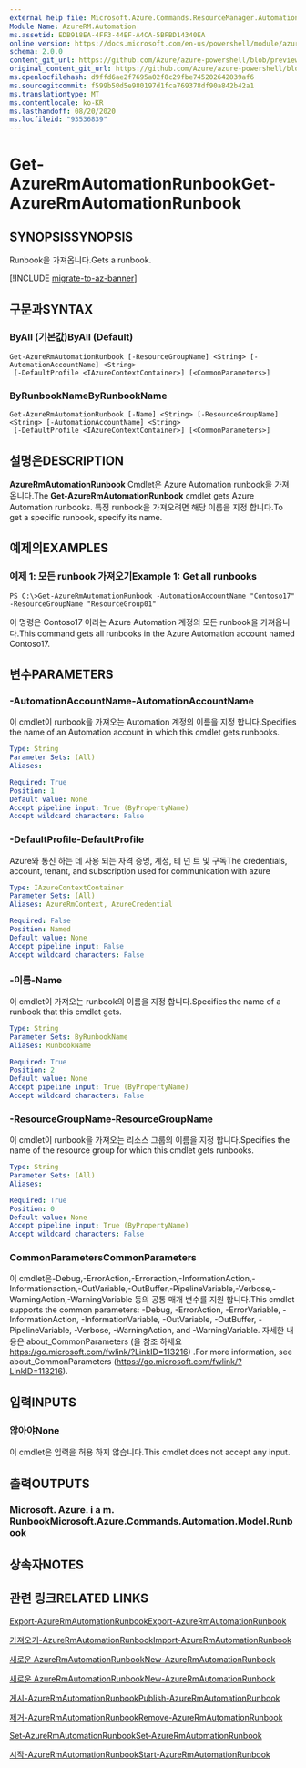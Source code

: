 ```yaml
---
external help file: Microsoft.Azure.Commands.ResourceManager.Automation.dll-Help.xml
Module Name: AzureRM.Automation
ms.assetid: EDB918EA-4FF3-44EF-A4CA-5BFBD14340EA
online version: https://docs.microsoft.com/en-us/powershell/module/azurerm.automation/get-azurermautomationrunbook
schema: 2.0.0
content_git_url: https://github.com/Azure/azure-powershell/blob/preview/src/ResourceManager/Automation/Commands.Automation/help/Get-AzureRMAutomationRunbook.md
original_content_git_url: https://github.com/Azure/azure-powershell/blob/preview/src/ResourceManager/Automation/Commands.Automation/help/Get-AzureRMAutomationRunbook.md
ms.openlocfilehash: d9ffd6ae2f7695a02f8c29fbe745202642039af6
ms.sourcegitcommit: f599b50d5e980197d1fca769378df90a842b42a1
ms.translationtype: MT
ms.contentlocale: ko-KR
ms.lasthandoff: 08/20/2020
ms.locfileid: "93536839"
---
```

# <span data-ttu-id="dabd2-101">Get-AzureRmAutomationRunbook</span><span class="sxs-lookup"><span data-stu-id="dabd2-101">Get-AzureRmAutomationRunbook</span></span>

## <span data-ttu-id="dabd2-102">SYNOPSIS</span><span class="sxs-lookup"><span data-stu-id="dabd2-102">SYNOPSIS</span></span>
<span data-ttu-id="dabd2-103">Runbook을 가져옵니다.</span><span class="sxs-lookup"><span data-stu-id="dabd2-103">Gets a runbook.</span></span>

[!INCLUDE [migrate-to-az-banner](../../includes/migrate-to-az-banner.md)]

## <span data-ttu-id="dabd2-104">구문과</span><span class="sxs-lookup"><span data-stu-id="dabd2-104">SYNTAX</span></span>

### <span data-ttu-id="dabd2-105">ByAll (기본값)</span><span class="sxs-lookup"><span data-stu-id="dabd2-105">ByAll (Default)</span></span>
```
Get-AzureRmAutomationRunbook [-ResourceGroupName] <String> [-AutomationAccountName] <String>
 [-DefaultProfile <IAzureContextContainer>] [<CommonParameters>]
```

### <span data-ttu-id="dabd2-106">ByRunbookName</span><span class="sxs-lookup"><span data-stu-id="dabd2-106">ByRunbookName</span></span>
```
Get-AzureRmAutomationRunbook [-Name] <String> [-ResourceGroupName] <String> [-AutomationAccountName] <String>
 [-DefaultProfile <IAzureContextContainer>] [<CommonParameters>]
```

## <span data-ttu-id="dabd2-107">설명은</span><span class="sxs-lookup"><span data-stu-id="dabd2-107">DESCRIPTION</span></span>
<span data-ttu-id="dabd2-108">**AzureRmAutomationRunbook** Cmdlet은 Azure Automation runbook을 가져옵니다.</span><span class="sxs-lookup"><span data-stu-id="dabd2-108">The **Get-AzureRmAutomationRunbook** cmdlet gets Azure Automation runbooks.</span></span>
<span data-ttu-id="dabd2-109">특정 runbook을 가져오려면 해당 이름을 지정 합니다.</span><span class="sxs-lookup"><span data-stu-id="dabd2-109">To get a specific runbook, specify its name.</span></span>

## <span data-ttu-id="dabd2-110">예제의</span><span class="sxs-lookup"><span data-stu-id="dabd2-110">EXAMPLES</span></span>

### <span data-ttu-id="dabd2-111">예제 1: 모든 runbook 가져오기</span><span class="sxs-lookup"><span data-stu-id="dabd2-111">Example 1: Get all runbooks</span></span>
```
PS C:\>Get-AzureRmAutomationRunbook -AutomationAccountName "Contoso17" -ResourceGroupName "ResourceGroup01"
```

<span data-ttu-id="dabd2-112">이 명령은 Contoso17 이라는 Azure Automation 계정의 모든 runbook을 가져옵니다.</span><span class="sxs-lookup"><span data-stu-id="dabd2-112">This command gets all runbooks in the Azure Automation account named Contoso17.</span></span>

## <span data-ttu-id="dabd2-113">변수</span><span class="sxs-lookup"><span data-stu-id="dabd2-113">PARAMETERS</span></span>

### <span data-ttu-id="dabd2-114">-AutomationAccountName</span><span class="sxs-lookup"><span data-stu-id="dabd2-114">-AutomationAccountName</span></span>
<span data-ttu-id="dabd2-115">이 cmdlet이 runbook을 가져오는 Automation 계정의 이름을 지정 합니다.</span><span class="sxs-lookup"><span data-stu-id="dabd2-115">Specifies the name of an Automation account in which this cmdlet gets runbooks.</span></span>

```yaml
Type: String
Parameter Sets: (All)
Aliases: 

Required: True
Position: 1
Default value: None
Accept pipeline input: True (ByPropertyName)
Accept wildcard characters: False
```

### <span data-ttu-id="dabd2-116">-DefaultProfile</span><span class="sxs-lookup"><span data-stu-id="dabd2-116">-DefaultProfile</span></span>
<span data-ttu-id="dabd2-117">Azure와 통신 하는 데 사용 되는 자격 증명, 계정, 테 넌 트 및 구독</span><span class="sxs-lookup"><span data-stu-id="dabd2-117">The credentials, account, tenant, and subscription used for communication with azure</span></span>

```yaml
Type: IAzureContextContainer
Parameter Sets: (All)
Aliases: AzureRmContext, AzureCredential

Required: False
Position: Named
Default value: None
Accept pipeline input: False
Accept wildcard characters: False
```

### <span data-ttu-id="dabd2-118">-이름</span><span class="sxs-lookup"><span data-stu-id="dabd2-118">-Name</span></span>
<span data-ttu-id="dabd2-119">이 cmdlet이 가져오는 runbook의 이름을 지정 합니다.</span><span class="sxs-lookup"><span data-stu-id="dabd2-119">Specifies the name of a runbook that this cmdlet gets.</span></span>

```yaml
Type: String
Parameter Sets: ByRunbookName
Aliases: RunbookName

Required: True
Position: 2
Default value: None
Accept pipeline input: True (ByPropertyName)
Accept wildcard characters: False
```

### <span data-ttu-id="dabd2-120">-ResourceGroupName</span><span class="sxs-lookup"><span data-stu-id="dabd2-120">-ResourceGroupName</span></span>
<span data-ttu-id="dabd2-121">이 cmdlet이 runbook을 가져오는 리소스 그룹의 이름을 지정 합니다.</span><span class="sxs-lookup"><span data-stu-id="dabd2-121">Specifies the name of the resource group for which this cmdlet gets runbooks.</span></span>

```yaml
Type: String
Parameter Sets: (All)
Aliases: 

Required: True
Position: 0
Default value: None
Accept pipeline input: True (ByPropertyName)
Accept wildcard characters: False
```

### <span data-ttu-id="dabd2-122">CommonParameters</span><span class="sxs-lookup"><span data-stu-id="dabd2-122">CommonParameters</span></span>
<span data-ttu-id="dabd2-123">이 cmdlet은-Debug,-ErrorAction,-Erroraction,-InformationAction,-Informationaction,-OutVariable,-OutBuffer,-PipelineVariable,-Verbose,-WarningAction,-WarningVariable 등의 공통 매개 변수를 지원 합니다.</span><span class="sxs-lookup"><span data-stu-id="dabd2-123">This cmdlet supports the common parameters: -Debug, -ErrorAction, -ErrorVariable, -InformationAction, -InformationVariable, -OutVariable, -OutBuffer, -PipelineVariable, -Verbose, -WarningAction, and -WarningVariable.</span></span> <span data-ttu-id="dabd2-124">자세한 내용은 about_CommonParameters (을 참조 하세요 https://go.microsoft.com/fwlink/?LinkID=113216) .</span><span class="sxs-lookup"><span data-stu-id="dabd2-124">For more information, see about_CommonParameters (https://go.microsoft.com/fwlink/?LinkID=113216).</span></span>

## <span data-ttu-id="dabd2-125">입력</span><span class="sxs-lookup"><span data-stu-id="dabd2-125">INPUTS</span></span>

### <span data-ttu-id="dabd2-126">않아야</span><span class="sxs-lookup"><span data-stu-id="dabd2-126">None</span></span>
<span data-ttu-id="dabd2-127">이 cmdlet은 입력을 허용 하지 않습니다.</span><span class="sxs-lookup"><span data-stu-id="dabd2-127">This cmdlet does not accept any input.</span></span>

## <span data-ttu-id="dabd2-128">출력</span><span class="sxs-lookup"><span data-stu-id="dabd2-128">OUTPUTS</span></span>

### <span data-ttu-id="dabd2-129">Microsoft. Azure. i a m. Runbook</span><span class="sxs-lookup"><span data-stu-id="dabd2-129">Microsoft.Azure.Commands.Automation.Model.Runbook</span></span>

## <span data-ttu-id="dabd2-130">상속자</span><span class="sxs-lookup"><span data-stu-id="dabd2-130">NOTES</span></span>

## <span data-ttu-id="dabd2-131">관련 링크</span><span class="sxs-lookup"><span data-stu-id="dabd2-131">RELATED LINKS</span></span>

[<span data-ttu-id="dabd2-132">Export-AzureRmAutomationRunbook</span><span class="sxs-lookup"><span data-stu-id="dabd2-132">Export-AzureRmAutomationRunbook</span></span>](./Export-AzureRMAutomationRunbook.md)

[<span data-ttu-id="dabd2-133">가져오기-AzureRmAutomationRunbook</span><span class="sxs-lookup"><span data-stu-id="dabd2-133">Import-AzureRmAutomationRunbook</span></span>](./Import-AzureRMAutomationRunbook.md)

[<span data-ttu-id="dabd2-134">새로운 AzureRmAutomationRunbook</span><span class="sxs-lookup"><span data-stu-id="dabd2-134">New-AzureRmAutomationRunbook</span></span>](./New-AzureRMAutomationRunbook.md)

[<span data-ttu-id="dabd2-135">새로운 AzureRmAutomationRunbook</span><span class="sxs-lookup"><span data-stu-id="dabd2-135">New-AzureRmAutomationRunbook</span></span>](./New-AzureRMAutomationRunbook.md)

[<span data-ttu-id="dabd2-136">게시-AzureRmAutomationRunbook</span><span class="sxs-lookup"><span data-stu-id="dabd2-136">Publish-AzureRmAutomationRunbook</span></span>](./Publish-AzureRMAutomationRunbook.md)

[<span data-ttu-id="dabd2-137">제거-AzureRmAutomationRunbook</span><span class="sxs-lookup"><span data-stu-id="dabd2-137">Remove-AzureRmAutomationRunbook</span></span>](./Remove-AzureRMAutomationRunbook.md)

[<span data-ttu-id="dabd2-138">Set-AzureRmAutomationRunbook</span><span class="sxs-lookup"><span data-stu-id="dabd2-138">Set-AzureRmAutomationRunbook</span></span>](./Set-AzureRMAutomationRunbook.md)

[<span data-ttu-id="dabd2-139">시작-AzureRmAutomationRunbook</span><span class="sxs-lookup"><span data-stu-id="dabd2-139">Start-AzureRmAutomationRunbook</span></span>](./Start-AzureRMAutomationRunbook.md)



